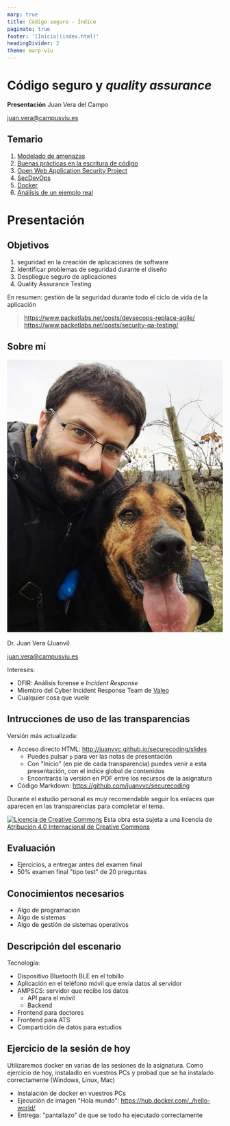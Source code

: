 ```yaml
---
marp: true
title: Código seguro - Índice
paginate: true
footer: '[Inicio](index.html)'
headingDivider: 2
theme: marp-viu
---
```


<style>
    /* You can add custom style here. VSCode supports this.
    Other editor might need these custom code in
    the YAML header: section: | */
</style>

# Código seguro y *quality assurance*
<!-- _class: first-slide -->

**Presentación**
Juan Vera del Campo

<juan.vera@campusviu.es>


## Temario
<!-- _class: cool-list -->

1. [Modelado de amenazas](01-threatmodeling.html)
2. [Buenas prácticas en la escritura de código](02-coding.html)
3. [Open Web Application Security Project](03-quality.html)
4. [SecDevOps](04-devsecops.html)
5. [Docker](05-docker.pdf)
6. [Análisis de un ejemplo real](07-ejemplo.html)

# Presentación
<!-- _class: lead -->

## Objetivos

1. seguridad en la creación de aplicaciones de software
1. Identificar problemas de seguridad durante el diseño
1. Despliegue seguro de aplicaciones
1. Quality Assurance Testing

En resumen: gestión de la seguridad durante todo el ciclo de vida de la aplicación

> https://www.packetlabs.net/posts/devsecops-replace-agile/
> https://www.packetlabs.net/posts/security-qa-testing/

## Sobre mí

![bg left:45%](images/juanvi.jpg)

Dr. Juan Vera (Juanvi)

juan.vera@campusviu.es

Intereses:

- DFIR: Análisis forense e *Incident Response*
- Miembro del Cyber Incident Response Team de [Valeo](https://es.wikipedia.org/wiki/Valeo)
- Cualquier cosa que vuele

## Intrucciones de uso de las transparencias
<!-- _class: smaller-font -->

Versión más actualizada:

- Acceso directo HTML: <http://juanvvc.github.io/securecoding/slides>
    - Puedes pulsar `p` para ver las notas de presentación
    - Con "Inicio" (en pie de cada transparencia) puedes venir a esta presentación, con el índice global de contenidos
    - Encontrarás la versión en PDF entre los recursos de la asignatura
- Código Markdown: <https://github.com/juanvvc/securecoding>

Durante el estudio personal es muy recomendable seguir los enlaces que aparecen en las transparencias para completar el tema.

[![Licencia de Creative Commons](https://i.creativecommons.org/l/by/4.0/88x31.png)](http://creativecommons.org/licenses/by/4.0/) Esta obra esta sujeta a una licencia de [Atribución 4.0 Internacional de Creative Commons](http://creativecommons.org/licenses/by/4.0/)

## Evaluación

- Ejercicios, a entregar antes del examen final
- 50% examen final "tipo test" de 20 preguntas

## Conocimientos necesarios

- Algo de programación
- Algo de sistemas
- Algo de gestión de sistemas operativos

## Descripción del escenario

Tecnología:

- Dispositivo Bluetooth BLE en el tobillo
- Aplicación en el teléfono móvil que envía datos al servidor
- AMPSCS: servidor que recibe los datos
    - API para el móvil
    - Backend
- Frontend para doctores
- Frontend para ATS
- Compartición de datos para estudios

## Ejercicio de la sesión de hoy

Utilizaremos docker en varias de las sesiones de la asignatura. Como ejercicio de hoy, instaladlo en vuestros PCs y probad que se ha instalado correctamente (Windows, Linux, Mac)

- Instalación de docker en vuestros PCs
- Ejecución de imagen "Hola mundo": https://hub.docker.com/_/hello-world/
- Entrega: "pantallazo" de que se todo ha ejecutado correctamente



